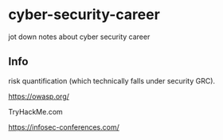 # cyber-security-career
jot down notes about cyber security career

## Info

risk quantification (which technically falls under security GRC).

https://owasp.org/

TryHackMe.com

https://infosec-conferences.com/
